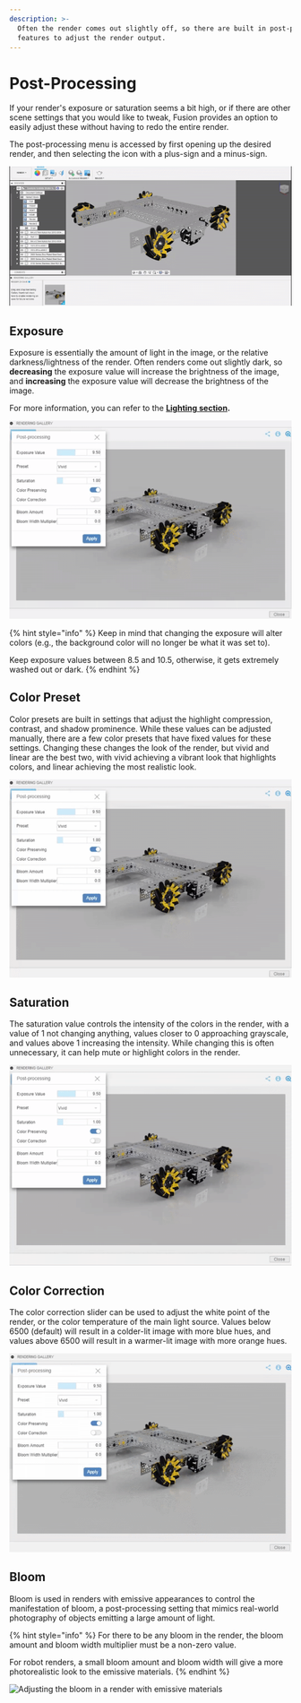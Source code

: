 ```yaml
---
description: >-
  Often the render comes out slightly off, so there are built in post-processing
  features to adjust the render output.
---
```


# Post-Processing

If your render's exposure or saturation seems a bit high, or if there are other scene settings that you would like to tweak, Fusion provides an option to easily adjust these without having to redo the entire render.

The post-processing menu is accessed by first opening up the desired render, and then selecting the icon with a plus-sign and a minus-sign.

![Accessing the post-processing menu](../.gitbook/assets/8e0b6abd9171d2ad208ea6f7bfc76f4a.gif)

## Exposure

Exposure is essentially the amount of light in the image, or the relative darkness/lightness of the render. Often renders come out slightly dark, so **decreasing** the exposure value will increase the brightness of the image, and **increasing** the exposure value will decrease the brightness of the image.

For more information, you can refer to the [**Lighting section**](../scene-settings/lighting.md#exposure)**.**

![Adjusting the exposure of a render](../.gitbook/assets/cbdd1e232141c52b60faea5ec59c15f6.gif)

{% hint style="info" %}
Keep in mind that changing the exposure will alter colors \(e.g., the background color will no longer be what it was set to\).

Keep exposure values between 8.5 and 10.5, otherwise, it gets extremely washed out or dark.
{% endhint %}

## Color Preset

Color presets are built in settings that adjust the highlight compression, contrast, and shadow prominence. While these values can be adjusted manually, there are a few color presets that have fixed values for these settings. Changing these changes the look of the render, but vivid and linear are the best two, with vivid achieving a vibrant look that highlights colors, and linear achieving the most realistic look.

![Changing the color preset](../.gitbook/assets/95375488aca27788cad8ff7e82c18b5a.gif)

## Saturation

The saturation value controls the intensity of the colors in the render, with a value of 1 not changing anything, values closer to 0 approaching grayscale, and values above 1 increasing the intensity. While changing this is often unnecessary, it can help mute or highlight colors in the render.

![Adjusting the saturation of the render](../.gitbook/assets/700ffef3dabae838ea4e7d8a0aa98624.gif)

## Color Correction

The color correction slider can be used to adjust the white point of the render, or the color temperature of the main light source. Values below 6500 \(default\) will result in a colder-lit image with more blue hues, and values above 6500 will result in a warmer-lit image with more orange hues.

![Adjusting the white point of the render](../.gitbook/assets/8996796e5a366ddcee18efa7dbb7f6f8.gif)

## Bloom

Bloom is used in renders with emissive appearances to control the manifestation of bloom, a post-processing setting that mimics real-world photography of objects emitting a large amount of light.

{% hint style="info" %}
For there to be any bloom in the render, the bloom amount and bloom width multiplier must be a non-zero value.

For robot renders, a small bloom amount and bloom width will give a more photorealistic look to the emissive materials.
{% endhint %}

![Adjusting the bloom in a render with emissive materials](../.gitbook/assets/1787fd583c3ab5d415d8d953de493e8b.gif)

